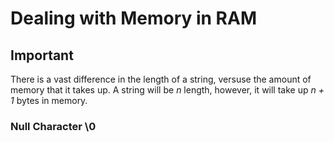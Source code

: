 # Dealing with Memory in RAM

## Important

There is a vast difference in the length of a string, versuse the amount of memory that it takes up. A string will be _n_ length, however, it will take up _n + 1_ bytes in memory.

### Null Character \0
